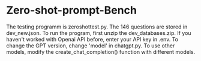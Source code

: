 # Zero-shot-prompt-Bench
The testing programm is zeroshottest.py. The 146 questions are stored in dev_new.json. 
To run the program, first unzip the dev_databases.zip.
If you haven't worked with Openai API before, enter your API key in .env.
To change the GPT version, change 'model' in chatgpt.py.
To use other models, modify the create_chat_completion() function with different models. 
